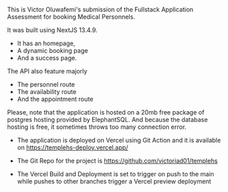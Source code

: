 ##

This is Victor Oluwafemi's submission of the Fullstack Application Assessment for booking Medical Personnels.

It was built using NextJS 13.4.9.

- It has an homepage,
- A dynamic booking page
- And a success page.

The API also feature majorly

- The personnel route
- The availability route
- And the appointment route

Please, note that the application is hosted on a 20mb free package of postgres hosting provided by ElephantSQL. And because the database hosting is free, it sometimes throws too many connection error.

- The application is deployed on Vercel using Git Action and it is available on https://templehs-deploy.vercel.app/

- The Git Repo for the project is https://github.com/victoriad01/templehs

- The Vercel Build and Deployment is set to trigger on push to the main while pushes to other branches trigger a Vercel preview deployment
